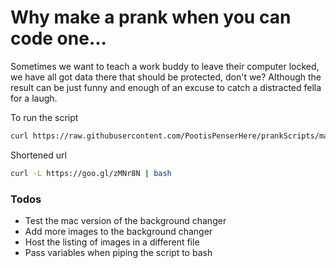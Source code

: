 # Why make a prank when you can code one...

Sometimes we want to teach a work buddy to leave their computer locked, we have all got data there that should be protected, don't we? Although the result can be just funny and enough of an excuse to catch a distracted fella for a laugh.

To run the script 
```sh
curl https://raw.githubusercontent.com/PootisPenserHere/prankScripts/master/multiPlatform/default.sh | bash
```
Shortened url 
```sh
curl -L https://goo.gl/zMNr8N | bash
```

### Todos

 - Test the mac version of the background changer
 - Add more images to the background changer
 - Host the listing of images in a different file
 - Pass variables when piping the script to bash
